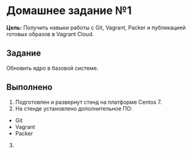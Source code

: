 # **Домашнее задание №1**
**Цель:** Получить навыки работы с Git, Vagrant, Packer и публикацией готовых образов в Vagrant Cloud.

## **Задание**
Обновить ядро в базовой системе.

## **Выполнено**

1. Подготовлен и развернут стенд на платформе Centos 7.
2. На стенде установлено дополнительное ПО:
- Git
- Vagrant
- Packer
3.  